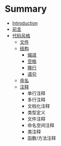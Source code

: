 # Summary

* [Introduction](README.md)
* [前言](chapter1.md)
* [代码风格](dai_ma_feng_ge.md)
   * [文件](21_wen_jian.md)
   * [结构](22_jie_gou.md)
       * [缩进](221_suo_jin.md)
       * [空格](222_kong_ge.md)
       * [换行](223_huan_xing.md)
       * [语句](224_yu_ju.md)
   * [命名](23_ming_ming.md)
   * [注释](24_zhu_shi.md)
       * 单行注释
       * 多行注释
       * 文档化注释
       * 类型定义
       * 文件注释
       * 命名空间注释
       * 类注释
       * 函数/方法注释

